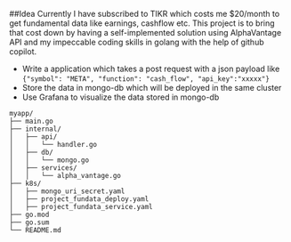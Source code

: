 ##Idea
Currently I have subscribed to TIKR which costs me $20/month to get fundamental data like earnings, cashflow etc. This project is to bring that cost down by having a self-implemented solution using AlphaVantage API and my impeccable coding skills in golang with the help of github copilot.

- Write a application which takes a post request with a json payload like
`
{"symbol": "META", "function": "cash_flow", "api_key":"xxxxx"}
`
- Store the data in mongo-db which will be deployed in the same cluster
- Use Grafana to visualize the data stored in mongo-db

```
myapp/
├── main.go
├── internal/
│   ├── api/
│   │   └── handler.go
│   ├── db/
│   │   └── mongo.go
│   ├── services/
│   │   └── alpha_vantage.go
├── k8s/
│   ├── mongo_uri_secret.yaml
│   ├── project_fundata_deploy.yaml
│   ├── project_fundata_service.yaml
├── go.mod
├── go.sum
└── README.md
```
